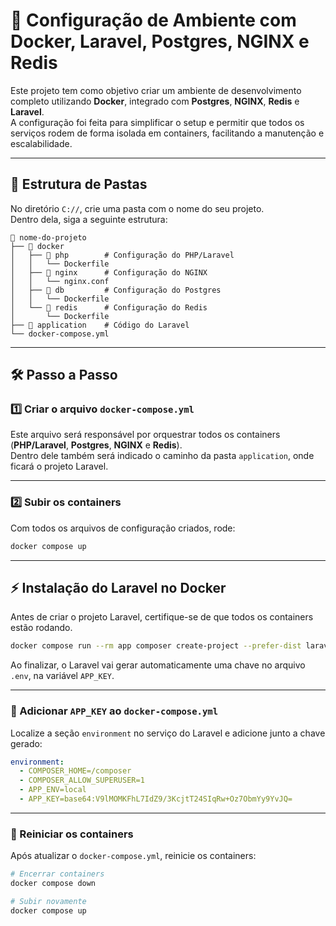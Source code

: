 # 🚀 Configuração de Ambiente com Docker, Laravel, Postgres, NGINX e Redis

Este projeto tem como objetivo criar um ambiente de desenvolvimento completo utilizando **Docker**, integrado com **Postgres**, **NGINX**, **Redis** e **Laravel**.  
A configuração foi feita para simplificar o setup e permitir que todos os serviços rodem de forma isolada em containers, facilitando a manutenção e escalabilidade.

---

## 📂 Estrutura de Pastas

No diretório `C://`, crie uma pasta com o nome do seu projeto.  
Dentro dela, siga a seguinte estrutura:

```
📂 nome-do-projeto
├── 📂 docker
│   ├── 📂 php        # Configuração do PHP/Laravel
│   │   └── Dockerfile
│   ├── 📂 nginx      # Configuração do NGINX
│   │   └── nginx.conf
│   ├── 📂 db         # Configuração do Postgres
│   │   └── Dockerfile
│   └── 📂 redis      # Configuração do Redis
│       └── Dockerfile
├── 📂 application    # Código do Laravel
└── docker-compose.yml
```

---

## 🛠 Passo a Passo

### 1️⃣ Criar o arquivo `docker-compose.yml`
Este arquivo será responsável por orquestrar todos os containers (**PHP/Laravel**, **Postgres**, **NGINX** e **Redis**).  
Dentro dele também será indicado o caminho da pasta `application`, onde ficará o projeto Laravel.

---

### 2️⃣ Subir os containers
Com todos os arquivos de configuração criados, rode:

```bash
docker compose up
```

---

## ⚡ Instalação do Laravel no Docker

Antes de criar o projeto Laravel, certifique-se de que todos os containers estão rodando.

```bash
docker compose run --rm app composer create-project --prefer-dist laravel/laravel application
```

Ao finalizar, o Laravel vai gerar automaticamente uma chave no arquivo `.env`, na variável `APP_KEY`.

---

### 🔑 Adicionar `APP_KEY` ao `docker-compose.yml`

Localize a seção `environment` no serviço do Laravel e adicione junto a chave gerado:

```yaml
environment:
  - COMPOSER_HOME=/composer
  - COMPOSER_ALLOW_SUPERUSER=1
  - APP_ENV=local
  - APP_KEY=base64:V9lMOMKFhL7IdZ9/3KcjtT24SIqRw+Oz7ObmYy9YvJQ=
```

---

### 🔄 Reiniciar os containers

Após atualizar o `docker-compose.yml`, reinicie os containers:

```bash
# Encerrar containers
docker compose down

# Subir novamente
docker compose up
```